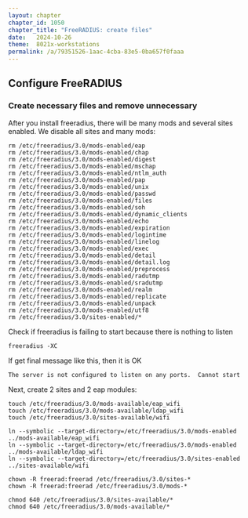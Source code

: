 ```yaml
---
layout: chapter
chapter_id: 1050
chapter_title: "FreeRADIUS: create files"
date:   2024-10-26
theme:  8021x-workstations
permalink: /a/79351526-1aac-4cba-83e5-0ba657f0faaa
---
```



## Configure FreeRADIUS

### Create necessary files and remove unnecessary

After you install freeradius, there will be many mods and several sites enabled. We disable all sites and many mods: 

```shell
rm /etc/freeradius/3.0/mods-enabled/eap
rm /etc/freeradius/3.0/mods-enabled/chap
rm /etc/freeradius/3.0/mods-enabled/digest
rm /etc/freeradius/3.0/mods-enabled/mschap
rm /etc/freeradius/3.0/mods-enabled/ntlm_auth
rm /etc/freeradius/3.0/mods-enabled/pap
rm /etc/freeradius/3.0/mods-enabled/unix
rm /etc/freeradius/3.0/mods-enabled/passwd
rm /etc/freeradius/3.0/mods-enabled/files
rm /etc/freeradius/3.0/mods-enabled/soh
rm /etc/freeradius/3.0/mods-enabled/dynamic_clients
rm /etc/freeradius/3.0/mods-enabled/echo
rm /etc/freeradius/3.0/mods-enabled/expiration
rm /etc/freeradius/3.0/mods-enabled/logintime
rm /etc/freeradius/3.0/mods-enabled/linelog
rm /etc/freeradius/3.0/mods-enabled/exec
rm /etc/freeradius/3.0/mods-enabled/detail
rm /etc/freeradius/3.0/mods-enabled/detail.log
rm /etc/freeradius/3.0/mods-enabled/preprocess
rm /etc/freeradius/3.0/mods-enabled/radutmp
rm /etc/freeradius/3.0/mods-enabled/sradutmp
rm /etc/freeradius/3.0/mods-enabled/realm
rm /etc/freeradius/3.0/mods-enabled/replicate
rm /etc/freeradius/3.0/mods-enabled/unpack
rm /etc/freeradius/3.0/mods-enabled/utf8
rm /etc/freeradius/3.0/sites-enabled/*
```

Check if freeradius is failing to start because there is nothing to listen
```
freeradius -XC
```

If get final message like this, then it is OK
```
The server is not configured to listen on any ports.  Cannot start
```


Next, create 2 sites and 2 eap modules:

```shell
touch /etc/freeradius/3.0/mods-available/eap_wifi
touch /etc/freeradius/3.0/mods-available/ldap_wifi
touch /etc/freeradius/3.0/sites-available/wifi

ln --symbolic --target-directory=/etc/freeradius/3.0/mods-enabled  ../mods-available/eap_wifi
ln --symbolic --target-directory=/etc/freeradius/3.0/mods-enabled  ../mods-available/ldap_wifi
ln --symbolic --target-directory=/etc/freeradius/3.0/sites-enabled ../sites-available/wifi

chown -R freerad:freerad /etc/freeradius/3.0/sites-*
chown -R freerad:freerad /etc/freeradius/3.0/mods-*

chmod 640 /etc/freeradius/3.0/sites-available/*
chmod 640 /etc/freeradius/3.0/mods-available/*

```

